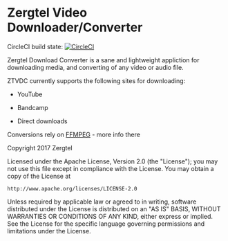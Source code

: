 # Zergtel Video Downloader/Converter

CircleCI build state:
[![CircleCI](https://circleci.com/gh/s-zeng/ZTVDC.svg?style=svg)](https://circleci.com/gh/s-zeng/ZTVDC)

Zergtel Download Converter is a sane and lightweight appliction for downloading media, and converting of any video or audio file.

ZTVDC currently supports the following sites for downloading:

* YouTube

* Bandcamp

* Direct downloads

Conversions rely on [FFMPEG](https://ffmpeg.org/) - more info there

Copyright 2017 Zergtel

Licensed under the Apache License, Version 2.0 (the "License");
you may not use this file except in compliance with the License.
You may obtain a copy of the License at

    http://www.apache.org/licenses/LICENSE-2.0

Unless required by applicable law or agreed to in writing, software
distributed under the License is distributed on an "AS IS" BASIS,
WITHOUT WARRANTIES OR CONDITIONS OF ANY KIND, either express or implied.
See the License for the specific language governing permissions and
limitations under the License.
